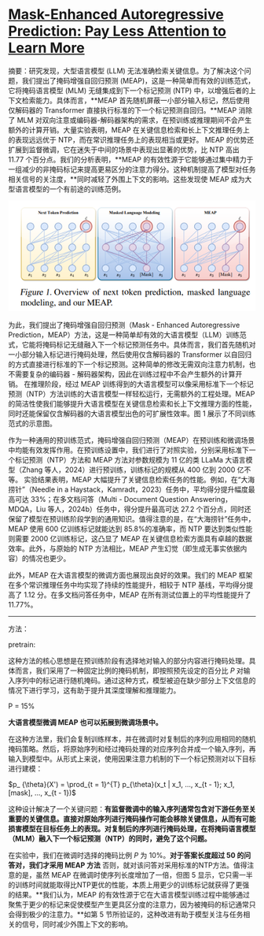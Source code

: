 # [Mask-Enhanced Autoregressive Prediction: Pay Less Attention to Learn More](https://arxiv.org/abs/2502.07490)

摘要：研究发现，大型语言模型 (LLM) 无法准确检索关键信息。为了解决这个问题，我们提出了掩码增强自回归预测 (MEAP)，这是一种简单而有效的训练范式，它将掩码语言模型 (MLM) 无缝集成到下一个标记预测 (NTP) 中，以增强后者的上下文检索能力。具体而言，**MEAP 首先随机屏蔽一小部分输入标记，然后使用仅解码器的 Transformer 直接执行标准的下一个标记预测自回归。**MEAP 消除了 MLM 对双向注意或编码器-解码器架构的需求，在预训练或推理期间不会产生额外的计算开销。大量实验表明，MEAP 在关键信息检索和长上下文推理任务上的表现远远优于 NTP，而在常识推理任务上的表现相当或更好。 MEAP 的优势还扩展到监督微调，它在迷失于中间的场景中表现出显著的优势，比 NTP 高出 11.77 个百分点。我们的分析表明，**MEAP 的有效性源于它能够通过集中精力于一组减少的非掩码标记来提高更易区分的注意力得分。这种机制提高了模型对任务相关信号的关注度，**同时减轻了外围上下文的影响。这些发现使 MEAP 成为大型语言模型的一个有前途的训练范例。

![image.png](assets/image.png)

为此，我们提出了掩码增强自回归预测（Mask - Enhanced Autoregressive Prediction，MEAP）方法，这是一种简单却有效的大语言模型（LLM）训练范式，它能将掩码标记无缝融入下一个标记预测任务中。具体而言，我们首先随机对一小部分输入标记进行掩码处理，然后使用仅含解码器的 Transformer 以自回归的方式直接进行标准的下一个标记预测。这种简单的修改无需双向注意力机制，也不需要复杂的编码器 - 解码器架构，因此在训练过程中不会产生额外的计算开销。  在推理阶段，经过 MEAP 训练得到的大语言模型可以像采用标准下一个标记预测（NTP）方法训练的大语言模型一样轻松运行，无需额外的工程处理。MEAP 的简洁性使我们能够提升大语言模型在关键信息检索和长上下文推理方面的性能，同时还能保留仅含解码器的大语言模型出色的可扩展性效率。图 1 展示了不同训练范式的示意图。

作为一种通用的预训练范式，掩码增强自回归预测（MEAP）在预训练和微调场景中均能有效发挥作用。在预训练设置中，我们进行了对照实验，分别采用标准下一个标记预测（NTP）方法和 MEAP 方法对参数规模为 11 亿的类 LLaMa 大语言模型（Zhang 等人，2024）进行预训练，训练标记的规模从 400 亿到 2000 亿不等。  实验结果表明，MEAP 大幅提升了关键信息检索任务的性能。例如，在“大海捞针”（Needle in a Haystack，Kamradt，2023）任务中，平均得分提升幅度最高可达 33%；在多文档问答（Multi - Document Question Answering，MDQA，Liu 等人，2024b）任务中，得分提升最高可达 27.2 个百分点，同时还保留了模型在预训练阶段学到的通用知识。值得注意的是，在“大海捞针”任务中，MEAP 使用 600 亿训练标记就能达到 85.8%的准确率，而 NTP 要达到类似性能则需要 2000 亿训练标记，这凸显了 MEAP 在关键信息检索方面具有卓越的数据效率。此外，与原始的 NTP 方法相比，MEAP 产生幻觉（即生成无事实依据内容）的情况也更少。

此外，MEAP 在大语言模型的微调方面也展现出良好的效果。我们的 MEAP 框架在多个常识推理任务中均实现了持续的性能提升，相较于 NTP 基线，平均得分提高了 1.12 分。在多文档问答任务中，MEAP 在所有测试位置上的平均性能提升了 11.77%。

---

方法：

pretrain:

这种方法的核心思想是在预训练阶段有选择地对输入的部分内容进行掩码处理。具体而言，我们采用了一种固定比例的掩码机制，即按照预先设定的百分比 $P$ 对输入序列中的标记进行随机掩码。通过这种方式，模型被迫在缺少部分上下文信息的情况下进行学习，这有助于提升其深度理解和推理能力。

P = 15%


**大语言模型微调 MEAP 也可以拓展到微调场景中。**

在这种方法里，我们会复制训练样本，并在微调时对复制后的序列应用相同的随机掩码策略。然后，将原始序列和经过掩码处理的对应序列合并成一个输入序列，再输入到模型中。从形式上来说，使用因果注意力机制的下一个标记预测对以下目标进行建模：

 $p_ {\theta}(X') = \prod_{t = 1}^{T} p_{\theta}(x_t | x_1, ..., x_{t - 1}; x_1, [mask], ..., x_{t - 1})$

这种设计解决了一个关键问题：**有监督微调中的输入序列通常包含对下游任务至关重要的关键信息。直接对原始序列进行掩码操作可能会移除关键信息，从而有可能损害模型在目标任务上的表现。对复制后的序列进行掩码处理，在将掩码语言模型（MLM）融入下一个标记预测（NTP）的同时，避免了这个问题。**

在实验中，我们在微调时选择的掩码比例 $P$ 为 10%。**对于答案长度超过 50 的问答对，我们才采用 MEAP 方法** 否则，就对该问答对采用标准的NTP方法。值得注意的是，虽然 MEAP 在微调时使序列长度增加了一倍，但图 5 显示，它只需一半的训练时间就能取得比NTP更优的性能，本质上用更少的训练标记就获得了更强的结果。**我们认为，MEAP 的有效性源于它在大语言模型训练过程中能够通过聚焦于更少的标记来促使模型产生更具区分度的注意力，因为被掩码的标记通常只会得到极少的注意力。**如第 5 节所验证的，这种改进有助于模型关注与任务相关的信号，同时减少外围上下文的影响。
